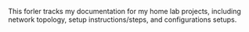 This forler tracks my documentation for my home lab projects, including network topology, setup instructions/steps, and configurations setups.
